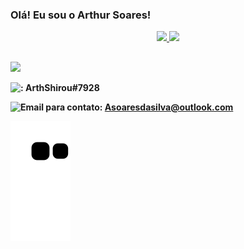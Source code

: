 ### Olá! Eu sou o Arthur Soares!

<div align="center">
  <a href="https://github.com/Arthur-Soares">
  <img height="180em" src="https://github-readme-stats.vercel.app/api?username=Arthur-Soares&show_icons=true&theme=github_dark&include_all_commits=true&count_private=true"/>
  <img height="180em" src="https://github-readme-stats.vercel.app/api/top-langs/?username=Arthur-Soares&layout=compact&langs_count=7&theme=github_dark"/>
</div>
  
##
  
<div>
   <a href="https://www.linkedin.com/in/arthur-soares-da-silva-b17084205/" target="_blank"><img src="https://img.shields.io/badge/-LinkedIn-%230077B5?style=for-the-badge&logo=linkedin&logoColor=white" target="_blank"></a> 
  
  <img align="left" src="https://img.shields.io/badge/Discord-7289DA?style=for-the-badge&logo=discord&logoColor=white" target="_blank"><b>: ArthShirou#7928</b>
  
  <img align="left" src="https://img.shields.io/badge/Microsoft_Outlook-0078D4?style=for-the-badge&logo=microsoft-outlook&logoColor=white" target="_blank"><b><p>Email para contato: Asoaresdasilva@outlook.com</p></b>
</div>

  ![Snake animation](https://github.com/rafaballerini/rafaballerini/blob/output/github-contribution-grid-snake.svg)
